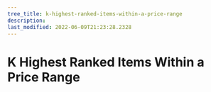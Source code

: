 ```yaml
---
tree_title: k-highest-ranked-items-within-a-price-range
description: 
last_modified: 2022-06-09T21:23:28.2328
---
```


# K Highest Ranked Items Within a Price Range
